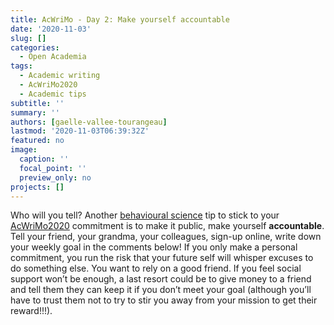 ```yaml
---
title: AcWriMo - Day 2: Make yourself accountable
date: '2020-11-03'
slug: []
categories:
  - Open Academia
tags:
  - Academic writing
  - AcWriMo2020
  - Academic tips
subtitle: ''
summary: ''
authors: [gaelle-vallee-tourangeau]
lastmod: '2020-11-03T06:39:32Z'
featured: no
image:
  caption: ''
  focal_point: ''
  preview_only: no
projects: []
---
```

Who will you tell? Another [behavioural science](/category/behavioural-science/) tip to stick to your [AcWriMo2020](/tag/acwrimo2020/) commitment is to make it public, make yourself **accountable**. Tell your friend, your grandma, your colleagues, sign-up online, write down your weekly goal in the comments below! If you only make a personal commitment, you run the risk that your future self will whisper excuses to do something else. You want to rely on a good friend. If you feel social support won’t be enough, a last resort could be to give money to a friend and tell them they can keep it if you don’t meet your goal (although you’ll have to trust them not to try to stir you away from your mission to get their reward!!!).
